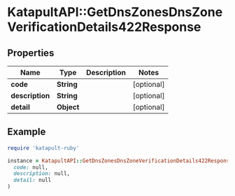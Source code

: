 # KatapultAPI::GetDnsZonesDnsZoneVerificationDetails422Response

## Properties

| Name | Type | Description | Notes |
| ---- | ---- | ----------- | ----- |
| **code** | **String** |  | [optional] |
| **description** | **String** |  | [optional] |
| **detail** | **Object** |  | [optional] |

## Example

```ruby
require 'katapult-ruby'

instance = KatapultAPI::GetDnsZonesDnsZoneVerificationDetails422Response.new(
  code: null,
  description: null,
  detail: null
)
```

